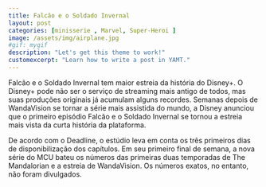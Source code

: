 ```yaml
---
title: Falcão e o Soldado Invernal
layout: post
categories: [minisserie , Marvel, Super-Heroi ]
image: /assets/img/airplane.jpg
#gif: mygif
description: "Let's get this theme to work!"
customexcerpt: "Learn how to write a post in YAMT."
---
```


Falcão e o Soldado Invernal tem maior estreia da história do Disney+. 
O Disney+ pode não ser o serviço de streaming mais antigo de todos, mas suas produções originais já acumulam alguns recordes. Semanas depois de WandaVision se tornar a série mais assistida do mundo, a Disney anunciou que o primeiro episódio Falcão e o Soldado Invernal se tornou a estreia mais vista da curta história da plataforma.

De acordo com o Deadline, o estúdio leva em conta os três primeiros dias de disponibilização dos capítulos. Em seu primeiro final de semana, a nova série do MCU bateu os números das primeiras duas temporadas de The Mandalorian e a estreia de WandaVision. Os números exatos, no entanto, não foram divulgados.